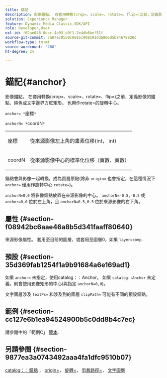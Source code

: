 ```yaml
---
title: 錨記
description: 影像錨點。 在套用轉換(crop=、scale=、rotate=、flip=)之前，定義影像的錨點、純色或文字邊界方框矩形。 也用作rotate=的旋轉中心。
solution: Experience Manager
feature: Dynamic Media Classic,SDK/API
role: Developer,User
exl-id: f62ae048-0dcc-4e93-a9f1-2e4db6bef51f
source-git-commit: 7a07ec9550c0685c908191dd6806d5b84678820d
workflow-type: tm+mt
source-wordcount: '208'
ht-degree: 2%

---
```


# 錨記{#anchor}

影像錨點。 在套用轉換(crop=、scale=、rotate=、flip=)之前，定義影像的錨點、純色或文字邊界方框矩形。 也用作rotate=的旋轉中心。

`anchor= *`座標`*`

`anchorN= *`coordN`*`

<table id="simpletable_3ED1CD0BF473439FA1132FC84B4452A8"> 
 <tr class="strow"> 
  <td class="stentry"> <p><span class="codeph"> <span class="varname"> 座標</span> </span> </p> </td> 
  <td class="stentry"> <p>從來源影像左上角的畫素位移(int， int) </p></td> 
 </tr> 
 <tr class="strow"> 
  <td class="stentry"> <p><span class="codeph"> <span class="varname"> coordN</span> </span> </p> </td> 
  <td class="stentry"> <p>從來源影像中心的標準化位移（實數、實數） </p></td> 
 </tr> 
</table>

錨點會與影像一起轉換，成為圖層原點(除非 `origin=` 也會指定，在這種情況下 `anchor=` 僅用作旋轉中心 `rotate=`)。

`anchorN=0,0` 將影像錨點放置在來源影像的中心。 `anchorN=-0.5,-0.5` 或 `anchor=0,0` 位於左上角，且 `anchorN=0.5,0.5` 位於來源影像的右下角。

## 屬性 {#section-f08942bc6aae46a8b5d341faaff80640}

來源影像屬性。 套用至目前的圖層，或套用至圖層0，如果 `layer=comp`.

## 預設 {#section-35d369fab1254f1a9b91684a6e169ad1}

如果 `anchor=` 未指定，使用catalog：：Anchor。 如果 `catalog::Anchor` 未定義，則會使用影像矩形的中心(與指定 `anchorN=0,0`)。

文字圖層涉及 `textPs=` 和涉及到的圖層 `clipPath=` 可能有不同的預設錨點。

## 範例 {#section-cc127e6b1ea94524900b5c0dd8b4c7ec}

請參閱中的「範例C」 [範本](../../../../../is-api/http-ref/image-serving-api-ref/c-http-protocol-reference/c-templates/c-templates.md#concept-3cd2d2adae0e41b2979b9640244d4d3e).

## 另請參閱 {#section-9877ea3a0743492aaa4fa1dfc9510b07}

[catalog：：錨點](/help/aem-is-ir-api/is-api/image-catalog/image-serving-api-ref/c-image-catalog-reference/c-image-svg-data-reference/c-image-data-reference/r-anchor-cat.md) ， [origin=](../../../../../is-api/http-ref/image-serving-api-ref/c-http-protocol-reference/c-command-reference/r-origin.md#reference-e11c7ac06e2240cc884c3fec98f05138)， [旋轉=](../../../../../is-api/http-ref/image-serving-api-ref/c-http-protocol-reference/c-command-reference/r-rotate.md#reference-12abb086635546ec9ec2e1a793dc1096)， [剪裁路徑=](../../../../../is-api/http-ref/image-serving-api-ref/c-http-protocol-reference/c-command-reference/r-clippath.md#reference-8139b1b52dc54749b51b109521ddf83d)， [文字圖層](../../../../../is-api/http-ref/image-serving-api-ref/c-http-protocol-reference/c-text-formatting/r-text-layers.md#reference-47e78cfb18134db5ab09e17af14a6a8f)
